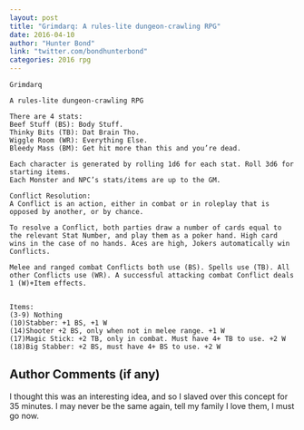 ```yaml
---
layout: post
title: "Grimdarq: A rules-lite dungeon-crawling RPG"
date: 2016-04-10
author: "Hunter Bond"
link: "twitter.com/bondhunterbond"
categories: 2016 rpg
---
```

```
Grimdarq

A rules-lite dungeon-crawling RPG

There are 4 stats:
Beef Stuff (BS): Body Stuff.
Thinky Bits (TB): Dat Brain Tho.
Wiggle Room (WR): Everything Else.
Bleedy Mass (BM): Get hit more than this and you’re dead.

Each character is generated by rolling 1d6 for each stat. Roll 3d6 for starting items.
Each Monster and NPC’s stats/items are up to the GM.

Conflict Resolution:
A Conflict is an action, either in combat or in roleplay that is opposed by another, or by chance.

To resolve a Conflict, both parties draw a number of cards equal to the relevant Stat Number, and play them as a poker hand. High card wins in the case of no hands. Aces are high, Jokers automatically win Conflicts.

Melee and ranged combat Conflicts both use (BS). Spells use (TB). All other Conflicts use (WR). A successful attacking combat Conflict deals 1 (W)+Item effects.


Items:
(3-9) Nothing
(10)Stabber: +1 BS, +1 W
(14)Shooter +2 BS, only when not in melee range. +1 W
(17)Magic Stick: +2 TB, only in combat. Must have 4+ TB to use. +2 W
(18)Big Stabber: +2 BS, must have 4+ BS to use. +2 W

```
## Author Comments (if any)

I thought this was an interesting idea, and so I slaved over this concept for 35 minutes. I may never be the same again, tell my family I love them, I must go now.
